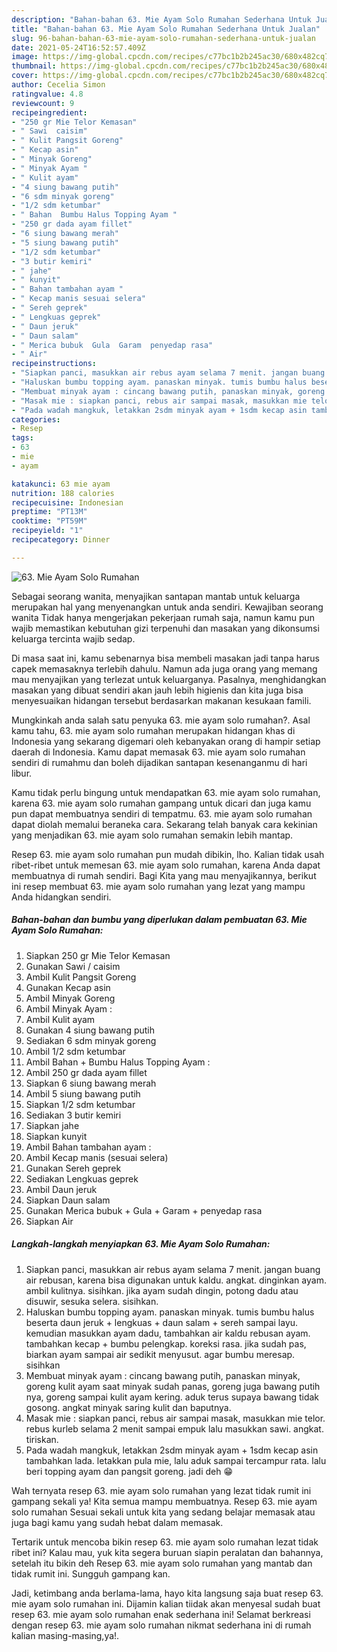 ```yaml
---
description: "Bahan-bahan 63. Mie Ayam Solo Rumahan Sederhana Untuk Jualan"
title: "Bahan-bahan 63. Mie Ayam Solo Rumahan Sederhana Untuk Jualan"
slug: 96-bahan-bahan-63-mie-ayam-solo-rumahan-sederhana-untuk-jualan
date: 2021-05-24T16:52:57.409Z
image: https://img-global.cpcdn.com/recipes/c77bc1b2b245ac30/680x482cq70/63-mie-ayam-solo-rumahan-foto-resep-utama.jpg
thumbnail: https://img-global.cpcdn.com/recipes/c77bc1b2b245ac30/680x482cq70/63-mie-ayam-solo-rumahan-foto-resep-utama.jpg
cover: https://img-global.cpcdn.com/recipes/c77bc1b2b245ac30/680x482cq70/63-mie-ayam-solo-rumahan-foto-resep-utama.jpg
author: Cecelia Simon
ratingvalue: 4.8
reviewcount: 9
recipeingredient:
- "250 gr Mie Telor Kemasan"
- " Sawi  caisim"
- " Kulit Pangsit Goreng"
- " Kecap asin"
- " Minyak Goreng"
- " Minyak Ayam "
- " Kulit ayam"
- "4 siung bawang putih"
- "6 sdm minyak goreng"
- "1/2 sdm ketumbar"
- " Bahan  Bumbu Halus Topping Ayam "
- "250 gr dada ayam fillet"
- "6 siung bawang merah"
- "5 siung bawang putih"
- "1/2 sdm ketumbar"
- "3 butir kemiri"
- " jahe"
- " kunyit"
- " Bahan tambahan ayam "
- " Kecap manis sesuai selera"
- " Sereh geprek"
- " Lengkuas geprek"
- " Daun jeruk"
- " Daun salam"
- " Merica bubuk  Gula  Garam  penyedap rasa"
- " Air"
recipeinstructions:
- "Siapkan panci, masukkan air rebus ayam selama 7 menit. jangan buang air rebusan, karena bisa digunakan untuk kaldu. angkat. dinginkan ayam. ambil kulitnya. sisihkan. jika ayam sudah dingin, potong dadu atau disuwir, sesuka selera. sisihkan."
- "Haluskan bumbu topping ayam. panaskan minyak. tumis bumbu halus beserta daun jeruk + lengkuas + daun salam + sereh sampai layu. kemudian masukkan ayam dadu, tambahkan air kaldu rebusan ayam. tambahkan kecap + bumbu pelengkap. koreksi rasa. jika sudah pas, biarkan ayam sampai air sedikit menyusut. agar bumbu meresap. sisihkan"
- "Membuat minyak ayam : cincang bawang putih, panaskan minyak, goreng kulit ayam saat minyak sudah panas, goreng juga bawang putih nya, goreng sampai kulit ayam kering. aduk terus supaya bawang tidak gosong. angkat minyak saring kulit dan baputnya."
- "Masak mie : siapkan panci, rebus air sampai masak, masukkan mie telor. rebus kurleb selama 2 menit sampai empuk lalu masukkan sawi. angkat. tiriskan."
- "Pada wadah mangkuk, letakkan 2sdm minyak ayam + 1sdm kecap asin tambahkan lada. letakkan pula mie, lalu aduk sampai tercampur rata. lalu beri topping ayam dan pangsit goreng. jadi deh 😁"
categories:
- Resep
tags:
- 63
- mie
- ayam

katakunci: 63 mie ayam 
nutrition: 188 calories
recipecuisine: Indonesian
preptime: "PT13M"
cooktime: "PT59M"
recipeyield: "1"
recipecategory: Dinner

---
```



![63. Mie Ayam Solo Rumahan](https://img-global.cpcdn.com/recipes/c77bc1b2b245ac30/680x482cq70/63-mie-ayam-solo-rumahan-foto-resep-utama.jpg)

Sebagai seorang wanita, menyajikan santapan mantab untuk keluarga merupakan hal yang menyenangkan untuk anda sendiri. Kewajiban seorang  wanita Tidak hanya mengerjakan pekerjaan rumah saja, namun kamu pun wajib memastikan kebutuhan gizi terpenuhi dan masakan yang dikonsumsi keluarga tercinta wajib sedap.

Di masa  saat ini, kamu sebenarnya bisa membeli masakan jadi tanpa harus capek memasaknya terlebih dahulu. Namun ada juga orang yang memang mau menyajikan yang terlezat untuk keluarganya. Pasalnya, menghidangkan masakan yang dibuat sendiri akan jauh lebih higienis dan kita juga bisa menyesuaikan hidangan tersebut berdasarkan makanan kesukaan famili. 



Mungkinkah anda salah satu penyuka 63. mie ayam solo rumahan?. Asal kamu tahu, 63. mie ayam solo rumahan merupakan hidangan khas di Indonesia yang sekarang digemari oleh kebanyakan orang di hampir setiap daerah di Indonesia. Kamu dapat memasak 63. mie ayam solo rumahan sendiri di rumahmu dan boleh dijadikan santapan kesenanganmu di hari libur.

Kamu tidak perlu bingung untuk mendapatkan 63. mie ayam solo rumahan, karena 63. mie ayam solo rumahan gampang untuk dicari dan juga kamu pun dapat membuatnya sendiri di tempatmu. 63. mie ayam solo rumahan dapat diolah memalui beraneka cara. Sekarang telah banyak cara kekinian yang menjadikan 63. mie ayam solo rumahan semakin lebih mantap.

Resep 63. mie ayam solo rumahan pun mudah dibikin, lho. Kalian tidak usah ribet-ribet untuk memesan 63. mie ayam solo rumahan, karena Anda dapat membuatnya di rumah sendiri. Bagi Kita yang mau menyajikannya, berikut ini resep membuat 63. mie ayam solo rumahan yang lezat yang mampu Anda hidangkan sendiri.

<!--inarticleads1-->

##### Bahan-bahan dan bumbu yang diperlukan dalam pembuatan 63. Mie Ayam Solo Rumahan:

1. Siapkan 250 gr Mie Telor Kemasan
1. Gunakan  Sawi / caisim
1. Ambil  Kulit Pangsit Goreng
1. Gunakan  Kecap asin
1. Ambil  Minyak Goreng
1. Ambil  Minyak Ayam :
1. Ambil  Kulit ayam
1. Gunakan 4 siung bawang putih
1. Sediakan 6 sdm minyak goreng
1. Ambil 1/2 sdm ketumbar
1. Ambil  Bahan + Bumbu Halus Topping Ayam :
1. Ambil 250 gr dada ayam fillet
1. Siapkan 6 siung bawang merah
1. Ambil 5 siung bawang putih
1. Siapkan 1/2 sdm ketumbar
1. Sediakan 3 butir kemiri
1. Siapkan  jahe
1. Siapkan  kunyit
1. Ambil  Bahan tambahan ayam :
1. Ambil  Kecap manis (sesuai selera)
1. Gunakan  Sereh geprek
1. Sediakan  Lengkuas geprek
1. Ambil  Daun jeruk
1. Siapkan  Daun salam
1. Gunakan  Merica bubuk + Gula + Garam + penyedap rasa
1. Siapkan  Air




<!--inarticleads2-->

##### Langkah-langkah menyiapkan 63. Mie Ayam Solo Rumahan:

1. Siapkan panci, masukkan air rebus ayam selama 7 menit. jangan buang air rebusan, karena bisa digunakan untuk kaldu. angkat. dinginkan ayam. ambil kulitnya. sisihkan. jika ayam sudah dingin, potong dadu atau disuwir, sesuka selera. sisihkan.
1. Haluskan bumbu topping ayam. panaskan minyak. tumis bumbu halus beserta daun jeruk + lengkuas + daun salam + sereh sampai layu. kemudian masukkan ayam dadu, tambahkan air kaldu rebusan ayam. tambahkan kecap + bumbu pelengkap. koreksi rasa. jika sudah pas, biarkan ayam sampai air sedikit menyusut. agar bumbu meresap. sisihkan
1. Membuat minyak ayam : cincang bawang putih, panaskan minyak, goreng kulit ayam saat minyak sudah panas, goreng juga bawang putih nya, goreng sampai kulit ayam kering. aduk terus supaya bawang tidak gosong. angkat minyak saring kulit dan baputnya.
1. Masak mie : siapkan panci, rebus air sampai masak, masukkan mie telor. rebus kurleb selama 2 menit sampai empuk lalu masukkan sawi. angkat. tiriskan.
1. Pada wadah mangkuk, letakkan 2sdm minyak ayam + 1sdm kecap asin tambahkan lada. letakkan pula mie, lalu aduk sampai tercampur rata. lalu beri topping ayam dan pangsit goreng. jadi deh 😁




Wah ternyata resep 63. mie ayam solo rumahan yang lezat tidak rumit ini gampang sekali ya! Kita semua mampu membuatnya. Resep 63. mie ayam solo rumahan Sesuai sekali untuk kita yang sedang belajar memasak atau juga bagi kamu yang sudah hebat dalam memasak.

Tertarik untuk mencoba bikin resep 63. mie ayam solo rumahan lezat tidak ribet ini? Kalau mau, yuk kita segera buruan siapin peralatan dan bahannya, setelah itu bikin deh Resep 63. mie ayam solo rumahan yang mantab dan tidak rumit ini. Sungguh gampang kan. 

Jadi, ketimbang anda berlama-lama, hayo kita langsung saja buat resep 63. mie ayam solo rumahan ini. Dijamin kalian tiidak akan menyesal sudah buat resep 63. mie ayam solo rumahan enak sederhana ini! Selamat berkreasi dengan resep 63. mie ayam solo rumahan nikmat sederhana ini di rumah kalian masing-masing,ya!.


